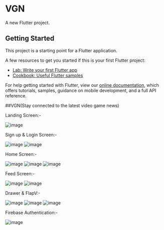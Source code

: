 # VGN

A new Flutter project.

## Getting Started

This project is a starting point for a Flutter application.

A few resources to get you started if this is your first Flutter project:

- [Lab: Write your first Flutter app](https://flutter.dev/docs/get-started/codelab)
- [Cookbook: Useful Flutter samples](https://flutter.dev/docs/cookbook)

For help getting started with Flutter, view our
[online documentation](https://flutter.dev/docs), which offers tutorials,
samples, guidance on mobile development, and a full API reference.


##VGN(Stay connected to the latest video game news)

Landing Screen:-

![image](https://user-images.githubusercontent.com/72686609/150095190-523a0f33-2525-4380-8949-78022444c0ce.png)

Sign up & Login Screen:-

![image](https://user-images.githubusercontent.com/72686609/150095425-a336d8a2-ad8c-4402-a38b-36484becc840.png)
  ![image](https://user-images.githubusercontent.com/72686609/150094791-9aa02b0a-ab5c-44e8-9621-2638e861ba45.png)

Home Screen:-

![image](https://user-images.githubusercontent.com/72686609/150094335-a8b9748f-f8f4-4044-b4c7-8c1064ce6360.png)
  ![image](https://user-images.githubusercontent.com/72686609/150094539-e88b0f9c-e1f4-4c02-a17a-a63493db55bc.png)
    ![image](https://user-images.githubusercontent.com/72686609/150097853-ea55175a-4d4d-4d70-993e-13e4a0a52649.png)

Feed Screen:-

![image](https://user-images.githubusercontent.com/72686609/150096061-9becfbd4-ad46-4158-b2e9-932ef170e215.png)
  ![image](https://user-images.githubusercontent.com/72686609/150096663-c2f4616f-aa76-4cdd-8169-30775abfe414.png)

Drawer & FlapV:-

![image](https://user-images.githubusercontent.com/72686609/150096590-d51ff598-2792-407a-b87d-572b4ac6f850.png)
  ![image](https://user-images.githubusercontent.com/72686609/150097085-1360ffb3-7626-411f-85de-dc15a19a7d7f.png)
    ![image](https://user-images.githubusercontent.com/72686609/150097548-f1bd8d74-4128-4b42-ad63-5959680e6838.png)

Firebase Authentication:-

![image](https://user-images.githubusercontent.com/72686609/150098113-ac01dd0e-3dc0-4053-a7cd-1f8b6a57ba2b.png)










